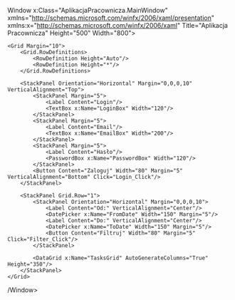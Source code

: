 Window x:Class="AplikacjaPracownicza.MainWindow"
        xmlns="http://schemas.microsoft.com/winfx/2006/xaml/presentation"
        xmlns:x="http://schemas.microsoft.com/winfx/2006/xaml"
        Title="Aplikacja Pracownicza"
        Height="500" Width="800">

    <Grid Margin="10">
        <Grid.RowDefinitions>
            <RowDefinition Height="Auto"/>
            <RowDefinition Height="*"/>
        </Grid.RowDefinitions>

        <StackPanel Orientation="Horizontal" Margin="0,0,0,10" VerticalAlignment="Top">
            <StackPanel Margin="5">
                <Label Content="Login"/>
                <TextBox x:Name="LoginBox" Width="120"/>
            </StackPanel>
            <StackPanel Margin="5">
                <Label Content="Email"/>
                <TextBox x:Name="EmailBox" Width="200"/>
            </StackPanel>
            <StackPanel Margin="5">
                <Label Content="Hasło"/>
                <PasswordBox x:Name="PasswordBox" Width="120"/>
            </StackPanel>
            <Button Content="Zaloguj" Width="80" Margin="5" VerticalAlignment="Bottom" Click="Login_Click"/>
        </StackPanel>

        <StackPanel Grid.Row="1">
            <StackPanel Orientation="Horizontal" Margin="0,0,0,10">
                <Label Content="Od:" VerticalAlignment="Center"/>
                <DatePicker x:Name="FromDate" Width="150" Margin="5"/>
                <Label Content="Do:" VerticalAlignment="Center"/>
                <DatePicker x:Name="ToDate" Width="150" Margin="5"/>
                <Button Content="Filtruj" Width="80" Margin="5" Click="Filter_Click"/>
            </StackPanel>

            <DataGrid x:Name="TasksGrid" AutoGenerateColumns="True" Height="350"/>
        </StackPanel>
    </Grid>
/Window>

